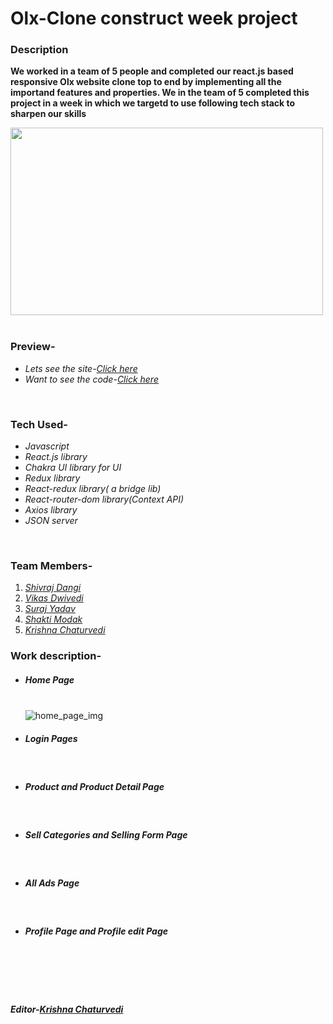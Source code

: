
<h1>Olx-Clone construct week project</h1>
<h3>Description</h3>
<p><b>We worked in a team of 5 people and completed our react.js based responsive Olx website clone top to end by implementing all the importand features and properties. We in the team of 5 completed this project in a week in which we targetd to use following tech stack to sharpen our skills</b></p>
<div><img src="https://1000logos.net/wp-content/uploads/2020/09/OLX-logo.jpg" height="300px" width="500px" alt=""></img></div>
<br/>
<h3>Preview-</h3>
<ul>
<li><i>Lets see the site-<a href="https://olxclone-krishna123.netlify.app/" target="_blank">Click here</a></i></li>
<li><i>Want to see the code-<a href="https://github.com/shivraj32644/Olx-Clone" target="_blank">Click here</a></i></li>
</ul>
<br/>
<h3>Tech Used-</h3>
<ul>
<li><i>Javascript</i></li>
<li><i>React.js library</i></li>
<li><i>Chakra UI library for UI</i></li>
<li><i>Redux library</i></li>
<li><i>React-redux library( a bridge lib)</i></li>
<li><i>React-router-dom library(Context API)</i></li>
<li><i>Axios library</i></li>
<li><i>JSON server</i></li>
</ul>
<br/>
<h3>Team Members-</h3>
<ol>
<li><i><a href="https://www.linkedin.com/in/shivraj-dangi-203892232/" target="_blank">Shivraj Dangi</a></i></li>
<li><i><a href="https://www.linkedin.com/in/itsvikasdwivedi/" target="_blank">Vikas Dwivedi</a></i></li>
<li><i><a href="https://www.linkedin.com/in/suraj-yadav-0b84601b2/" target="_blank">Suraj Yadav</a></i></li>
<li><i><a href="https://www.linkedin.com/in/shakti-modak-8709121ab/" target="_blank">Shakti Modak</a></i></li>
<li><i><a href="https://www.linkedin.com/in/krishna-chaturvedi-765026231/" target="_blank">Krishna Chaturvedi</a></i></li>
</ol>
<h3>Work description-</h3>
<ul list-style-type="square">
  <li><h5>Home Page</h5></br>
  <div><img src="https://lh3.googleusercontent.com/BDbR7k_yxvb-UU420dlfkrW5bwD5zDGD-PEsLwzzx9ZEQdtuWlic_wTQHiJbRRF64w-gwQTMO_n_yTGsFDoNrZa7Mp7vT8wEF9eMWOY8UDucHcsY3W0QfiQtLPaPiC3HHoJy0rc61aTczZ4kP_ejqvlc7jxZ9XTN0wrbq2rtA6D3TpfXcDpKWfI9-7uuU54ppL8lwTRsbmbcsxJfPDvFF2XTelgBtddCUbDM1EkNp5pUiUyeG-FMTCxKMp-_Zu3TXgyOXkpAlQtuvbG-Gb5GruGp66cPkj_u0qFDAgxjDqMZkCY8pUCpibaP9lfAf_WDhLbGzbOE69WSTCaCbkZJOXGhc5sQBYRQrh2XhHL1IekVrfyXehqijiYxoW0CEZHPmAuQCYbFcfQHE1Ho3uWxlAHaRtCNyxlgscW30J2_8Y_H8lmgS-WFnTE3-vY5oCvvn2r4ptq749Vd1Tas4YvjHEA7qpcGRNHvh62Ev9ug2rgYh-4E7SVIdC41CvqMAAzJCfYjsjIUDzgmNjwd-DuJ0LQfXrx5rmqBXRBzR8PwWMKDT8HYt11yk4o93insvuGrt94mFZVYAKrDsz_kpSCP--m_884GC84J0LKfIA3jisY27HGoB73ewcTLWxAoJG7ajlnxjXlNZ3lvjYYG2nyHrNOHkox2K50xTjQcBWoKCopxupMrwu1Kk5DuBJ_VHzF_GyKOYNoTK2h7CIyuGOxlrrrUYxgpkHVrJ_erwxrU7kMWHHqNmY4ho-3JpHa2qHhsBN9Z_6U_DwNoJuk5eU8KWkoitEKP5bF5VFzVTveXryvTke3ekuElI9ZI2kFq1psShgws3r3GeWp6MfyE4rYotVo6w_Jt9wp3m-3MVOT00rjA5VQc7hvehufUTHwuFLlZSoj3cxbBA6skB3Y8yDD5dS1PQx8_QEs1gbiKWdz0ydGKmsh7-kYkXoE-T9K2sZGNw1WZliFSS2s=w432-h830-no?authuser=0" alt="home_page_img"/></div>
<li><h5>Login Pages</h5></li></br>
  <div><img src="https://lh3.googleusercontent.com/KVbaP6mWueHxoXMGGhx6HkUy8a4cc5zgGQem7eQZ_8DhDSxUiLdABk1D1ncdfN-t8sRXhugbD-88fE9Su_WWAwQM4RRUB6rVzelngs0-T-r86gO9N_h0PqnToBih1O4MHsMFnRP0iQMQ9Olp_zd2dlwLuGKi1NICAZQtlCbi7cLcLZqOY4jwfi9VoN9v8hjkbk8-LB86wnfu1045AakcAE3rCMnXpYYUWQIQ3IxA1rr7Z26HmPWSAoHqv5XFKsKnGx5m4aa7qsHU4zRPDRPSb5JBClGijrefDQrAAhdFSowjgEv9tkLSio2T-bnXBzTjTljyLvRz48qMhSOlILCjrqR5DhLpN-7fWr61HBdMBBRdEuHlsmPZSQuaH35LiS-7u-tc8i0cjndnYl9Dbq_1nO8epLCMKJokNJgox_j34Q3FSyt6HeCO_u-wAYegAs9jRlAD5nEh3y31wMbLxV23XQ_4ymWeJ3hmtLodmWHAl_58Wgow42rxZZtj8oFcSYqPCaul1QEmxqiXAQibEiQEpJPGwqz5RrvsEXtP0htX5E2PP1bBSS1ecRY7LZQPvDUJgzriGTaA_E0tl_ueEsdCMdC9ncwML87wV2sUD_kbEGesnUHi5SHmieMW_0qlnGaH-faj7KSjk6zXwfUcBZ_YVb4PA8RS9EM_C0H15MJoqPkluODN1GTPX9YQDOkKexsJSfSx5EF_-BJ5ruwXomzor2npXvdalci1oFDyGVQpLeoriev-UjbSBapdja44Pc3uKECMSsrCPF_-wMbl4T093xH4bZUdJAXoZzsuoVq9M5MOhLWBfS9FK2lF-F1qCCz5HIasOfkBr1j-5LlG7jl1PM4sqE8QSAzV4A7oMjrjd4_5Eebghea_haF3i8rYAHtJhh4h6rQNXlAwY-ENUAZSYspRC1FcAGiKaBpxa--cvDZJjS8tNJgdft4TZWvPDb2f6hm4blaqm7I=w648-h306-no?authuser=0"  alt=""/></div>
  <div><img src="https://lh3.googleusercontent.com/dWWNR4fbjV1C43G7v44EjOiCgrlrHUuvxCAReKoH4L-kC9l4PvL4iW6e5NeRGTbW0uP8UsKR3-5jgwHG8-G50hUkFC5is_i9aLcwbIi2luEScUPk3xcM4YUVeECMWHqEs9ruJ_61GmeMPr7kz_AgCpdIvZ4nwpoTQD1jC6hjocGIfpzSc4VbLnamYX53yXlcPfskp1qPazwViPqLjw1M4Q_ozH0SSZvneeU7YWTGuwm5vJ3Ux6v1MV-futr9GXSknXmT9lqv4g5gNc85M4-mP-qJTclK-IFkJ4j3TQakbJncj-jDnnBfg8rT9U-VivfVEAbEyFpLPGvvMoysiZArITENE0d7ScUnf4kldB3-vY-H9yvSySPOkRoCVUQnKbxbc8PjC58zfRrx-m-hOzZUH1zzYY7z-rqUxBKmlzDcFW6_Zr3mCBJHYOun1T8cxP0wjQ_NbMmtVQV8RRfhTMxIxFAcxY1Cz7FkF2hPNEYijKhUqPJqN2xGEcakBtnI3LZfJN16Wr106o0O-7QfLNutgSQbaKEYSF7QquD7XIqfG4ZFUhaAWD9YCpHflPIxmp19fizbCNIs3dNZu09CsZZdl5qe9G7zHOJboIwC6LypU62yxVpXbZsyvo6W_cdDBk-n9fpSKy_FU0SO8vv67yiN9SV7Y6Vz8KtI1nIxVL4Vk9m8s2qDqztM35GTkHTOesOAIQLZEvA1YUjjJeNtdi2Vohy6j5YjYRljMCiSuC95HTayiB8ufrOoOobDRFLUHHzaJCeoVZYyVptdn5PAw5h6O07s5wgNYtbnAY_5iirR5HXl6BxJHo0jIMigAZND8JHEPttLgy5M0jyYAaedhXaQB3u1NdaahFKRiNOu2RyooMIq0ntFA6NlNBcSpcKlT36rKjZ1ihPEKue45BPg-EAdSEIt4SXsiGAeaL7L8OOYNgBwmbCu7cwD94NLO1B-s4n4jVRmA4kqVUY=w1725-h830-no?authuser=0"  alt=""/></div>
<li><h5>Product and Product Detail Page </h5></li></br>
  <div><img src="https://lh3.googleusercontent.com/Xe_NoVBrfW0GUDhekL6kLqdOSIUOrUWlE7WnOF8tO3-7BvcmHjEGV6hSG_O9x133Gf7dnf8wKkt7pvdNHqLgQYb7rjP3Ah3PbP5yTJAKuVpsAx8ZByqkA1OBRw3lPo0n-I-w_BojxOxiQMzRJg28oP5RsTn6PAGRY62D2-BNdBZRbn5d7JWFpaIRSpLaNdXJBY4CKqZZxPiBCeVfFwEdKR55H2Mem689-hPFz-7goBRh9CGJ_U0cGF3FfK4KEobQaSF374mXmAGKS1vUvurbYkIBOEcBgGxpJ9aFpgPx4JiMe0boXPd7rA8azEBgAnjuGfo95XgB9eBhmX0545-VtDLc_3XWofPpCDsE7kF7KetSfQoSE9WaHnKC74qqTX8v-3RqeIhyYJwOm0n9xyhWfwCVoJDa8dNn-Y9VeXJdvZyCmWsR63Vg2ZCarDhgV1RnfVe1zUHlWjVeCdarCyIjHd9osKztSniAjCxmKIu6_KOSpTB4Ghr_IRhAtx_lU3rIZFbq3TIri77S093vPh2PXQCB19pUagGkieZ_YPhyiIeNwlWAwoqIDogE90F-SdNPyauj3l4Un8MPb4DB5Q7MVbTuDmUI9FItK6AAwp3zh_tE3DZx8raCUP4chIN3rywSD98MI47QiBGO_ovXrbcminHW1U0ZBhQCbRsdHvpuBKl3zLTnokUQpEFLhw5uk2GrvP0-MSCtoHrM8C2OKTNBcBdqzJwYUXDh9xi7Rrg8hn5xg6sZqwbjRzJjfvO6Ovjh9hK0avJqEbjA6QOctjC-l9mqgUI39Sks8UqJ5XiiIi_nu9GbVbKz33DA4baa03UMcaecZo0vhV3M-em7pkSZSp20A40IiGhZjgpMYn9mV-UotHYFTkLcBkoBGdKibce716AIihmLlRpS1DNBQFKN9buRdN-MjPtYVFpMjGc06lT1EZEHSLMxMBjKcLsMysaUxs9i_CSBE4w=w230-h830-no?authuser=0"  alt=""/></div>
  <div><img src="https://lh3.googleusercontent.com/bmnSnm7oJ2MlXaNZbhThE1f9MgjX6eEwizwVuDquyh7O_p_AbQmynMmmL65e60__N_hxEpIkMr7BC4m4pOhlpdQLAvZ_VoiyP6TGl74DJkMLTeIZe9umuf5V_RTPiO6c-Pf6cSKNsqumKwNJNqmRrIwjRwOgb9KbCUyr6N6T_s9qIvedS_F2W-G1kb3S6sJCffO3zL2r4ET2fhTRks4090-020izDhYlWsLD-yqAsEv154Xe2Ut_zjMPEBflyFOarb8lhkwncnn0iadZY3jn5VEpuirxm_gG2zq0cGkTgQyMVgPQRaBGMmVs5RtFZNRwQRuNMc47IWmN3zz4SqD8r3dezgSp3vWbHRZEXuO-fzPt_TafV6GCHJpsK1kvDUHhzLdgtH405zVtcVe6U91tTRdEUGIXshQeOqSht3nsV361VvcOyi1C6YtmwPKRp5DnzBfMOBoWKmIPXgTcwApBtq-JBAixvqhXfhch1P2-9jVxY69yFBSD-2-8YtOXV67aNtt2Urp7jd4mKUhNXMgeBJbOUs3vf-EIcdD3pbdGoZeLKgIMBqUdPXMpURdaH44xIOJqCTmtIqArPPbdQlga2gtSPAXbdC8stqr3LDWnYzJWwFecviKbd81lEiOfR5fCZtONQQbSbHwVP28NTff-fYofZv8auomRdLRlIiZwcRuib6r4lSqaBM0wVP6I6y3QaKjm5WWoSr51xxtGrT0pWdzvSRXOaq7P5o6OvrAVz3lBKegyhDNhImSUYkxt69-ozG89fGtFlc_D0SKviG9V9ssd-4zAPfrk2OC_EfLdGxPMJThzeCO5VRRag2ygMGeKiUra9xZpk39UuOOnZe9IX9rc2KicddLxK2o5CA03vhpW0uisV9jzYp-HL90FsvMBRLtih23y34WLF86bKBsuMt6JO1RyQGIFTs5OCOM4Ty7T9gzflSJRwco9TaJ-hvlm7cuI91KQChI=w1467-h830-no?authuser=0"  alt=""/></div>
<li><h5>Sell Categories and Selling Form Page</h5></li></br>
  <div><img src="https://lh3.googleusercontent.com/Zttu1iUfRM-bcPLuj3TIB9ZJVT1cvZHfUv0kSBw12R2Tci0srd-FMzJizK6gS38D0TgwcsKoAoItSktBzAqPrl6W-5XR6RUWQvIwZSNX7K7MBVJa1kWvW3mdPG4vqmML4jqz_n-NAPBcbBGT7HWMc8LTVCHHOJKUdHWF7JpWWQwzH5hvNSOa1cS8zgKGVc-zBtFbhVkcIfG5zgejsBSOJrpJ2voagCfDwtlWTGytZjt_G0YSWvlgFC0G1SafEreEKZqB_QplfLAidTGYzsLN33JmTphdaUNFziQf1mVLqT2Qzr7LxlaqapshNUiEnxHp7cLUa1uxc_fFiQxl82oC-_VJgj_aFL681oEdkE5ojfjSN03FZxe-_YUl1zI2BrmpswmagS6vnLBqlE_wXssGWc_2bf0IlJKy2jBnswGJ8PZLsRblHzCBjQTFD1NnL33C1XC6-iRrDEiNAZHx-fUET8JzOTYSzAGycptCtjUyVpfDtKFYhNLx5WhpuXjPDpJ3J_DK2oXAE3IdqvW0gCUszKjflCFzz-FNU4P8XmEgO-BMn-I0vOGrvLrUHt7YISI2jE6kyr-H8n-h1bAY2JhXssO-8jZhisuNc-3R9wGpQO5AHivqV84yBAoxYywtLVk5mb22krDqO5gzAtfrQ_YTmLUnqtTkkTnRQjXgQ5lNzgGKF39qFRnpsK0eYpK-qbyIGJAiV4dcI7jk_rW8tMQx36ws9mGnO8OWx5WzpPscAhThHWwvcnv1oTRXIxGwWnImSJ5pSYtFfhla3WUajWJWE6CWuCJ2PGe7nQSFSyQcIMqR7feWCMB6ymyNp_sdxV4gwzx76zIxjREJWQYlWyISW3TZj2V1YT9RmIZ4zq_whgq5diYf1a1XOnfXNKCMuWt6UKuPcpehGkYs39ammdLJOVk4AcVCsrD5Qun87awOcoPZbjtiBBYSkAkVonEZrQ1cB7dyHljSgIk=w1799-h830-no?authuser=0"  alt=""/></div>
  <div><img src="https://lh3.googleusercontent.com/dblCraRtxNi8cFBZGFWO6pXTcKdDRy_-YV4yFRbZsDyVLvdgOBZ0IIoVFuFMVDr7uwEJ2iEDTPiLWl6cicW6nbJjXU0FdgCEWDt7DEHATyaDqBh-SEDlKvq5Mk08GspOmyYHXmpGZF7tyLZfWcld3STMVFKu24gFz_ByO9j-mDpCkiiJDuldk3wlUZtb5nFW0lLSQyOn21vOpEWMcmExXaW1lYOXzgwyR8gn4JAbLTLm4MqhBZrTMwVomtG1SeSV_iJsNj6uLRYlQ_tTi7LdVYiKCQuJlqqKGfSOdYeSqmCDcNpIrgMx4v6WIAqRf734SNTyyNZYy5zabvsxIi1XhcsZ2ofK-Tj6QWs0yzZ_Qgb8H02mnxtmfcXs1hMP9AGnhDV7GNg4QPFEdrYqZyBlFEfyQGAKnAauZHBuJubLf5BubfWl5iYCC7sItvefecgGaDYvY4R7ca3IGfCMfPmLEtbNZ7BaRHxCjtZR7PigGFjb4FedTXyH8Vz_3BDX8BkkHU7deMLLbaCyZ859WrUbybvCdela-kml9wSpFj74xpdLgteqST8DLdeIPqdWDJWLxcjuvaJOleOgtyMrRmtWk1si8CtmFiuSFKfx2phO5XxdDTl_FGT-AEq4z0O7pgsAQkF84xmysoOobjxiiHOE9BCFEVbHy9XZwft_26J5fphNCOuZMrtMBQoGZiM7-oPqMvkccd_-96NyJOkkQOm7DoLm7cxopgHc6P7AyUaTQ93UD2D8garaJ_T3o4lNIgeQTg_iBxQaY4Pwt9qvZ9hBLrlbAH-7IFY6-UyvWYi0CvelX24ta6u0F7NWZSsFT1yjWpTi7b7_PY0N2tmStktr32slz8MstIxZRk-iGpLtowG3rw-Ck92uL7SxjNd8wKZ2hGHIxmaBz9HWiimO0BKWxX3sChhhlHigNtBO3D1UwjhgjiTQWtkRpwJ__6B91JYvALGjlTmv8poxzdQ6-Q=w623-h830-no?authuser=0"  alt=""/></div>
<li><h5>All Ads Page</h5></li></br>
  <div><img src="https://lh3.googleusercontent.com/9T_eTTnKGmsz_Fg7sXtA8bX9mEOXhKpZCujfZ3gVShl9r15y_xFupH1JFr8k_HhYxk0fljTdWedjHo48m9u6ybyzk1zHCrAX0TOwBJOBB2Sipxk_vRyPLiYNBLFPMWSNI0h3dptPJigb20DBj_XGVQBQ1y9PUgtR8XtcHfViNbo4ORaAr7nUy-62jmZ4oOh9Y8cZ409AUtWPcIsMm62LP_vTPluy4TLtiXNhl0W48cdvrIp8bjiqFw56xzhYzPLiefmswsJD2eOWdj_ZHPW0gEzyR1ypwx5ca0KUTPeyGppKsNd4s512Jq6bPvztEd14fhJptWRXLXO69lxvfPd4lzJsnOiuoCJP3zc9dBVjgNAiG4Nm0pcI5cIsWQHHNjMZojtzsTptBX8enF3fp0wRCpf6uZUISbiYTDKjyifmV32b28m-8mWzoI1vi1LnmvTv72FK4gKX4Yyn3jZqKelYis8qCNBgV_LTeXmxgsEs6O5aszpx78zs4aFZegkz6y537n1hxjqYFBT8uCR1Ug4gsKxbu35qw-o0pVtqS8kg4nP1WEXlBQb1_xR_HCOxBMcyT9L8RsA2Lgu5aiJYRoDSA5Vo9m_TwpaPznubuHrwku7R0ps_xTBMSoqMwJzRUmj27aTJ5I6H8n_xxxXVZnfblFR6AUn04nEzTnIp8YEIr8axCYSvV0TpW8a5TTyoK0S7KB0X6CtR5SFEid2kWn4lYTpFvSluAxsZHR6hNit-TvcAak0mpE_kdNwNSpsOC9XFjRikMHk6AfUTRpuGnHvrXxWsXabJZHrpx6y-a5U6MC2Md_rl6p-96f6xIBSQjLxmv15lX65ylzhej7IOzc_EfBEdBI88fm1aHj9ZswbsxUmHTGZy6tXk6fpNEn2qTmfGEPXC4iKABbyf5yMRiwE9BoVIMoO3ruUD3Nh7XTErAoxSYC77Uulae2WIm7E8iyxaPcQPbP5XhHfxPn9low=w1920-h830-no?authuser=0"  alt=""/></div>
<li><h5>Profile Page and Profile edit Page</h5></li></br>
  <div><img src="https://lh3.googleusercontent.com/TPD9pwobGt3jpP7ECCL4wqEXKrSD5_WYtDFC24oAokvFSDUTpEBD4O2tUGzjyLoZSUEMX770eTl6rQ9MqWZZ7WMetNmkg_JCQzVgt11mW6ncWxuKYmC2cvpodWSFubRP0UQg3J7qQWixPucpJWQpTgU4P4kEeg41EBxUn6lveWFPrf136Yj1IRnj740pztFrs0Z1-CI5NELCmcWmk8baG5eaP1NB0dwJA1h7OndlBP7p8iBfvM5t1C9uyQVZqjeS2egHOkMVU-EFxG9moO0JBVGu_FnVDarhCDb4It0bjKt7fysl54idklctnhs2nPRjAN_EvYmg1rxYY4chEU9q0njjEuiKt-FJmUgCVx5BwXxfR--YsB_pUns3Hm19A-21O6XE-cXQp21ufLXRjA1nLMrKhXcRBgn5sRvC_niNdqZ-zEJhTSJtCvdeQmx9Pe2lAdzzAUfEtz40Fi8QjIsNqy__nMdn7PlIunuY3tBhhubQcO8W2RyIE4KWeXhKfG_5a6aNB1bMQmqHh2NJc8Z7-dKrALplCStTlp5JVy-o2OGtJ1Cdv0CvR6qkkAk5eASOSxPMV_vE_7euhfOYM1wad0gdOMVoX-SdfwUq4Iy1GYyMhqHQjc8yRlIwoH9ustvenWSnn3oODt1LJdy4b1B_l-i8HXQg7Cuyi_IkvlMfxdsToQG45A5iZ2mv5SvHum4bETP2xVgrsrnWGUKnbqRXFN8nOXTaRQcufHnGKgOlXmTpVVfWSmqGhZGBF-ndv5df9_nEPVzJBldGq3UPZWV2qVZB27ChD4655aaQmjOSXJTqyqEEGElDPUtaUdOKsQzmGls24dNusa7zfgK2aEYJEwurirktQsa4pb0C4Ne44LvfSlPt4W7xwQkhwLmfysqrEp50FakVnr5MSQELkzDGqFrXziILNDDwjxjAGpLAMFhTA7nuRSq-Fbts5udpZfr0i_di47KnmeE=w1920-h830-no?authuser=0"  alt=""/></div>
  <div><img src="https://lh3.googleusercontent.com/KFYv-MhjXr7HDJQHb7VkyW_MVbGydc_MhfgRx_Q0DKw4S8qHFVK9BQgs0Es6v07n4442UImqOZueT7ZYL0j2SbGkG48r-71HZGhItsIVqouPDx9ZcoBE0Q3RifmcT1WVe0_GPCVHHeawZPjqwL3Hvd-H06ulbOcBLr8Y2OzfTDtpUdLC9tdxeK0U8_am0bTljNTwoHkOGbxo_NSKozinND5u4U2a6njrsunUkBZr-SH3m1_0VkwTbfhrxIrw7GWWLnByAMRFyesfG7cC6y9Nbi22O986egasS3rTxKRgohI2y01YjK_nF4Gn-O39xraqmNX0XwxNvrv1Tnb26BnWpLV2XO_wk5mptcD8nIBf2Ao7gAqdSGfLe_3PFV5hvTyQcmVoYpOiKo3vV3kwI-z786g-dTgUtjJiVp-5Uho-OXEc9JFoSl7VUJXGrG9ZBJRAeCqGYsqOkPJypE20cRSPsSxrzs9LWaxHUjf73umaCcSu-H4gcx3O9ejOP3yCJz5GzUNBNW1KLIroGBPprSBmR8GKCBI7W5gLH3tKrraMIf3loFpQE11HbpQG4M5HXCQm4_KvlUpfOhAFcGOEnIVnp_lhezIHAUGBSTBNaYp3VkRqOWyD09iwn2UNRfKnxXam9x3_nj_TeJeu7m9OOpfeR6484hl2FMMMRmrk5IijNNF9Qy1uyXMmjRGWsdlARwuSMETNNl7MVBBBm77nFnRTP7vJfyI1ArElkZ2XgJDQ5ol5g-1QYD7JSRVcc9mGKl4eM9Yrr3kvXP2YQxeCWNOw71w_UzLJsizDMd5ijitDyFxFWhK_XNvLjDAnVVUpcbZ6QPDqOzr6oUAyx7vpk6beeNZx95Ql0G4qQFZjy0vGxmLpKAIDqIkxGfnNoD6OCma-kqddxM6MZCO5NXUl1i4ip6P4PxWtpizYrtAEJj-kpNRROVAmizbJfu8NLSOAPq2_hakpHTfKHak=w1523-h830-no?authuser=0"  alt=""/></div>
</ul>
<br/>
</br>
<h5><i>Editor-<a href="https://www.linkedin.com/in/krishna-chaturvedi-765026231/" target="_blank">Krishna Chaturvedi</i></a></h5>

